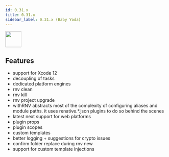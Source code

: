 ```yaml
---
id: 0.31.x
title: 0.31.x
sidebar_label: 0.31.x (Baby Yoda)
---
```


<img src="https://renative.org/img/ic_notes.png" width=50 height=50 />

## Features

- support for Xcode 12
- decoupling of tasks
- dedicated platform engines
- rnv clean
- rnv kill
- rnv project upgrade
- withRNV abstracts most of the complexity of configuring aliases and module paths. it uses renative.*.json plugins to do so behind the scenes
- latest next support for web platforms
- plugin props
- plugin scopes
- custom templates
- better logging + suggestions for crypto issues
- confirm folder replace during rnv new
- support for custom template injections
